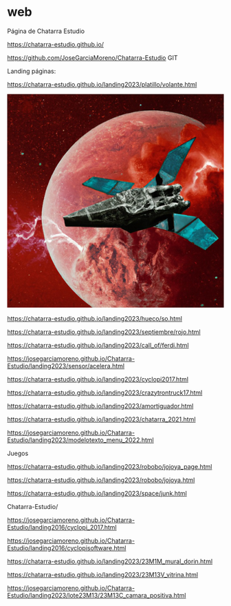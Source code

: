 # web
Página de Chatarra Estudio

https://chatarra-estudio.github.io/

https://github.com/JoseGarciaMoreno/Chatarra-Estudio GIT


Landing páginas:

https://chatarra-estudio.github.io/landing2023/platillo/volante.html

![Platillo Chatarrero](https://raw.githubusercontent.com/Chatarra-Estudio/chatarra-estudio.github.io/6c4339c0a13c14afdd3aaac6a9429bc5b5d11093/landing2023/platillo/platillo_2.jpg)

https://chatarra-estudio.github.io/landing2023/hueco/so.html

https://chatarra-estudio.github.io/landing2023/septiembre/rojo.html

https://chatarra-estudio.github.io/landing2023/call_of/ferdi.html

https://josegarciamoreno.github.io/Chatarra-Estudio/landing2023/sensor/acelera.html

https://chatarra-estudio.github.io/landing2023/cyclopi2017.html

https://chatarra-estudio.github.io/landing2023/crazytrontruck17.html

https://chatarra-estudio.github.io/landing2023/amortiguador.html

https://chatarra-estudio.github.io/landing2023/chatarra_2021.html

https://josegarciamoreno.github.io/Chatarra-Estudio/landing2023/modelotexto_menu_2022.html


Juegos

https://chatarra-estudio.github.io/landing2023/robobo/jojoya_page.html

https://chatarra-estudio.github.io/landing2023/robobo/jojoya.html

https://chatarra-estudio.github.io/landing2023/space/junk.html



Chatarra-Estudio/

https://josegarciamoreno.github.io/Chatarra-Estudio/landing2016/cyclopi_2017.html

https://josegarciamoreno.github.io/Chatarra-Estudio/landing2016/cyclopisoftware.html

https://chatarra-estudio.github.io/landing2023/23M1M_mural_dorin.html

https://chatarra-estudio.github.io/landing2023/23M13V_vitrina.html

https://josegarciamoreno.github.io/Chatarra-Estudio/landing2023/lote23M13/23M13C_camara_positiva.html

